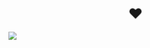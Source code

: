 <h1 align="center">❤</h1>
<img src=https://velog.velcdn.com/images/e_juhee/post/5204d361-f819-4a2c-91f0-dc97bd0b77a8/image.png>

